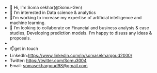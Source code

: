 - 👋 Hi, I’m Soma sekhar(@Somu-Gen)
- 👀 I’m interested in Data science & analytics
- 🌱I'm working to increase my expertise of artificial intelligence and machine learning.
- 💞️ I’m looking to collaborate on Financial and business analysis & case studies, Developing prediction models. I'm happy to disuss any ideas & proposals.
- 
- 📫get in touch
- LinkedIn:https://www.linkedin.com/in/somasekhargoud2000/
- Twitter: https://twitter.com/Somu3004
- Email: somasekhargoud98@gmail.com

<!---
Somu-Gen/Somu-Gen is a ✨ special ✨ repository because its `README.md` (this file) appears on your GitHub profile.
You can click the Preview link to take a look at your changes.
--->

